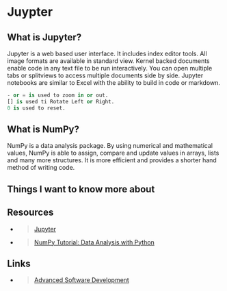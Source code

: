 # Juypter

## What is Jupyter?

Jupyter is a web based user interface. It includes index editor tools. All image formats are available in standard view. Kernel backed documents enable code in any text file to be run interactively. You can open multiple tabs or splitviews to access multiple documents side by side. Jupyter notebooks are similar to Excel with the ability to build in code or markdown.

```python
- or = is used to zoom in or out.
[] is used ti Rotate Left or Right.
0 is used to reset.
```

## What is NumPy?

NumPy is a data analysis package. By using numerical and mathematical values, NumPy is able to assign, compare and update values in arrays, lists and many more structures.  It is more efficient and provides a shorter hand method of writing code.

## Things I want to know more about

## Resources

- > [Jupyter](https://jupyterlab.readthedocs.io/en/stable/getting_started/overview.html)

- > [NumPy Tutorial: Data Analysis with Python](https://www.dataquest.io/blog/numpy-tutorial-python/)

## Links

- >[Advanced Software Development](README.md)